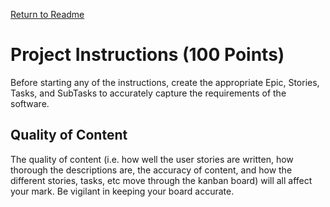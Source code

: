[Return to Readme](./readme.md)

# Project Instructions (100 Points)

  Before starting any of the instructions, create the appropriate Epic, Stories, Tasks, and SubTasks to accurately capture the requirements of the software.

## Quality of Content

The quality of content (i.e. how well the user stories are written, how thorough the descriptions are, the accuracy of content, and how the different stories, tasks, etc move through the kanban board) will all affect your mark. Be vigilant in keeping your board accurate.